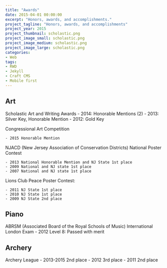 ```yaml
---
title: "Awards"
date: 2015-04-01 00:00:00
excerpt: "Honors, awards, and accomplishments."
project_tagline: "Honors, awards, and accomplishments"
project_year: 2015
project_thumbnail: scholastic.png
project_image_small: scholastic.png
project_image_medium: scholastic.png
project_image_large: scholastic.png
categories:
- Web
tags:
- RWD
- Jekyll
- Craft CMS
- Mobile first
---
```


## Art

Scholastic Art and Writing Awards
	- 2014: Honorable Mentions (2)
	- 2013: Silver Key, Honorable Mention
	- 2012: Gold Key

Congressional Art Competition

	- 2015 Honorable Mention

NJACD (New Jersey Association of Conservation Districts) National Poster Contest

	- 2013 National Honorable Mention and NJ State 1st place
	- 2009 National and NJ state 1st place
	- 2007 National and NJ state 1st place

Lions Club Peace Poster Contest:   
	
	- 2011 NJ State 1st place
	- 2010 NJ State 1st place
	- 2009 NJ State 2nd place

## Piano

ABRSM (Associated Board of the Royal Schools of Music) International London Exam
	- 2012 Level 8: Passed with merit

## Archery

Archery League
	- 2013-2015 2nd place
	- 2012 3rd place
	- 2011 2nd place
